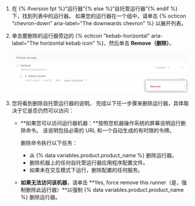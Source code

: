 1. 在 {% ifversion fpt %}“运行器”{% else %}“自托管运行器”{% endif %} 下，找到列表中的运行器。 如果您的运行器在一个组中，请单击 {% octicon "chevron-down" aria-label="The downwards chevron" %} 以展开列表。
1. 单击要删除的运行器旁边的 {% octicon "kebab-horizontal" aria-label="The horizontal kebab icon" %}，然后单击 **Remove（删除）**。

    ![删除自托管运行器设置](/assets/images/help/settings/actions-runner-remove.png)
1. 您将看到删除自托管运行器的说明。 完成以下任一步骤来删除运行器，具体取决于它是否仍然可以访问：

    * **如果您可以访问运行器机器：**按照您机器操作系统的屏幕说明运行删除命令。 该说明包括必需的 URL 和一个自动生成的有时限的令牌。

        删除命令执行以下任务：

        * 从 {% data variables.product.product_name %} 删除运行器。
        * 删除机器上的任何自托管运行器应用程序配置文件。
        * 如果未在交互模式下运行，删除配置的任何服务。

    * **如果无法访问该机器**，请单击 **Yes, force remove this runner（是，强制删除此运行器）**以强制 {% data variables.product.product_name %} 删除运行器。
